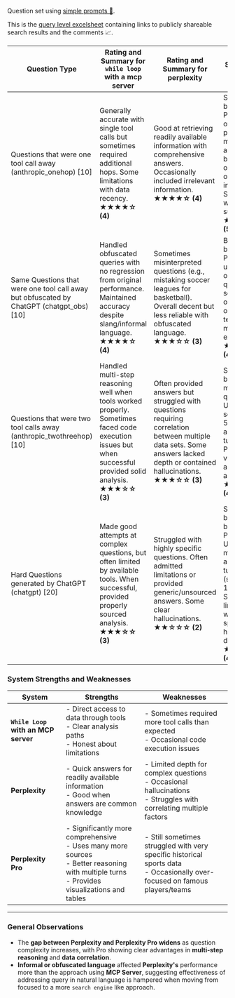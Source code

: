 Question set using [simple prompts 📝](../questions/README.md).

This is the [query level excelsheet](./) containing links to publicly shareable search results and the comments 📈.

| Question Type                                                                 | Rating and Summary for `while loop` with a mcp server                                                                                                                                  | Rating and Summary for perplexity                                                                                                                                           | Rating and Summary for perplexity pro                                                                                                                                                     |
|------------------------------------------------------------------------------|--------------------------------------------------------------------------------------------------------------------------------------------------------------------------|-------------------------------------------------------------------------------------------------------------------------------------------------------------------------------|----------------------------------------------------------------------------------------------------------------------------------------------------------------------------------------------|
| Questions that were one tool call away (anthropic_onehop) [10]              | Generally accurate with single tool calls but sometimes required additional hops. Some limitations with data recency. **★★★★☆ (4)**                                     | Good at retrieving readily available information with comprehensive answers. Occasionally included irrelevant information. **★★★★☆ (4)**                                     | Similar to basic Perplexity but often provided more detailed answers and better organization of information. Single turn was typically sufficient. **★★★★★ (5)**                            |
| Same Questions that were one tool call away but obfuscated by ChatGPT (chatgpt_obs) [10] | Handled obfuscated queries with no regression from original performance. Maintained accuracy despite slang/informal language. **★★★★☆ (4)**                              | Sometimes misinterpreted questions (e.g., mistaking soccer leagues for basketball). Overall decent but less reliable with obfuscated language. **★★★☆☆ (3)**                  | Better than basic Perplexity at understanding obfuscated queries, but sometimes over-focused on specific teams mentioned as examples. **★★★★☆ (4)**                                         |
| Questions that were two tool calls away (anthropic_twothreehop) [10]        | Handled multi-step reasoning well when tools worked properly. Sometimes faced code execution issues but when successful provided solid analysis. **★★★☆☆ (3)**           | Often provided answers but struggled with questions requiring correlation between multiple data sets. Some answers lacked depth or contained hallucinations. **★★★☆☆ (3)**     | Significantly better with multi-step questions. Used more sources (30–50 pages) and multiple turns. Provided data visualizations and deeper analysis. **★★★★☆ (4)**                         |
| Hard Questions generated by ChatGPT (chatgpt) [20]                           | Made good attempts at complex questions, but often limited by available tools. When successful, provided properly sourced analysis. **★★★☆☆ (3)**                         | Struggled with highly specific questions. Often admitted limitations or provided generic/unsourced answers. Some clear hallucinations. **★★☆☆☆ (2)**                           | Significantly better than basic Perplexity. Used many more sources and multiple turns (sometimes 10+ turns). Still had some limitations with very specific historical data. **★★★★☆ (4)** |

### System Strengths and Weaknesses

| System           | Strengths                                                                                                                                     | Weaknesses                                                                                                                                                |
|------------------|------------------------------------------------------------------------------------------------------------------------------------------------|------------------------------------------------------------------------------------------------------------------------------------------------------------|
| **`While Loop` with an MCP server**    | - Direct access to data through tools  <br> - Clear analysis paths  <br> - Honest about limitations                                           | - Sometimes required more tool calls than expected  <br> - Occasional code execution issues                                                                |
| **Perplexity**    | - Quick answers for readily available information  <br> - Good when answers are common knowledge                                             | - Limited depth for complex questions  <br> - Occasional hallucinations  <br> - Struggles with correlating multiple factors                                |
| **Perplexity Pro**| - Significantly more comprehensive  <br> - Uses many more sources  <br> - Better reasoning with multiple turns  <br> - Provides visualizations and tables | - Still sometimes struggled with very specific historical sports data  <br> - Occasionally over-focused on famous players/teams                            |

---

### General Observations

- The **gap between Perplexity and Perplexity Pro widens** as question complexity increases, with Pro showing clear advantages in **multi-step reasoning** and **data correlation**.
- **Informal or obfuscated language** affected **Perplexity's** performance more than the approach using **MCP Server**, suggesting effectiveness of addressing query in natural language is hampered when moving from focused to a more `search engine` like approach.
